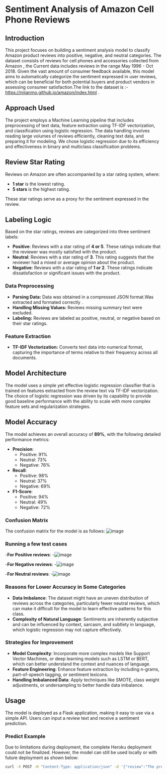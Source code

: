 # Sentiment Analysis of Amazon Cell Phone Reviews

## Introduction
This project focuses on building a sentiment analysis model to classify Amazon product reviews into positive, negative, and neutral categories. The dataset consists of reviews for cell phones and accessories collected from Amazon , the Current data includes reviews in the range May 1996 - Oct 2018. Given the vast amount of consumer feedback available, this model aims to automatically categorize the sentiment expressed in user reviews, which can be beneficial for both potential buyers and product vendors in assessing consumer satisfaction.The link to the dataset is :- https://nijianmo.github.io/amazon/index.html .

## Approach Used
The project employs a Machine Learning pipeline that includes preprocessing of text data, feature extraction using TF-IDF vectorization, and classification using logistic regression. The data handling involves reading large volumes of reviews efficiently, cleaning text data, and preparing it for modeling. We chose logistic regression due to its efficiency and effectiveness in binary and multiclass classification problems.

## Review Star Rating
Reviews on Amazon are often accompanied by a star rating system, where:

- **1 star** is the lowest rating.
- **5 stars** is the highest rating.

These star ratings serve as a proxy for the sentiment expressed in the review.

## Labeling Logic
Based on the star ratings, reviews are categorized into three sentiment labels:

- **Positive**: Reviews with a star rating of **4 or 5**. These ratings indicate that the reviewer was mostly satisfied with the product.
- **Neutral**: Reviews with a star rating of **3**. This rating suggests that the reviewer had a mixed or average opinion about the product.
- **Negative**: Reviews with a star rating of **1 or 2**. These ratings indicate dissatisfaction or significant issues with the product.


### Data Preprocessing
- **Parsing Data:** Data was obtained in a compressed JSON format.Was extracted and formated correctly .
- **Handling Missing Values:** Reviews missing summary text were excluded.
- **Labeling:** Reviews are labeled as positive, neutral, or negative based on their star ratings.



### Feature Extraction
- **TF-IDF Vectorization:** Converts text data into numerical format, capturing the importance of terms relative to their frequency across all documents.

## Model Architecture
The model uses a simple yet effective logistic regression classifier that is trained on features extracted from the review text via TF-IDF vectorization. The choice of logistic regression was driven by its capability to provide good baseline performance with the ability to scale with more complex feature sets and regularization strategies.

## Model Accuracy
The model achieves an overall accuracy of **89%**, with the following detailed performance metrics:

- **Precision**:
  - Positive: 91%
  - Neutral: 73%
  - Negative: 76%
- **Recall**:
  - Positive: 98%
  - Neutral: 37%
  - Negative: 69%
- **F1-Score**:
  - Positive: 94%
  - Neutral: 49%
  - Negative: 72%

### Confusion Matrix
The confusion matrix for the model is as follows:
![image](https://github.com/Rahulkrishna-M/Sentiment_analysis_of_reviews/assets/102946334/429ed46d-f3db-4997-aa92-358c548c96a1)

### Running a few test cases
-**For Positive reviews**:
  -![image](https://github.com/Rahulkrishna-M/Sentiment_analysis_of_reviews/assets/102946334/14276a9a-8942-4e22-be9e-1a05fff65859)
  
-**For Negative reviews**:
  -![image](https://github.com/Rahulkrishna-M/Sentiment_analysis_of_reviews/assets/102946334/33348cd2-935e-4fca-bf94-d7fca117d12f)
  
-**For Neutral reviews**:
  -![image](https://github.com/Rahulkrishna-M/Sentiment_analysis_of_reviews/assets/102946334/409fa3f0-ac53-4f78-b4da-f43f611955ba)

### Reasons for Lower Accuracy in Some Categories
- **Data Imbalance**: The dataset might have an uneven distribution of reviews across the categories, particularly fewer neutral reviews, which can make it difficult for the model to learn effective patterns for this class.
- **Complexity of Natural Language**: Sentiments are inherently subjective and can be influenced by context, sarcasm, and subtlety in language, which logistic regression may not capture effectively.

### Strategies for Improvement
- **Model Complexity**: Incorporate more complex models like Support Vector Machines, or deep learning models such as LSTM or BERT, which can better understand the context and nuances of language.
- **Feature Engineering**: Enhance feature extraction by including n-grams, part-of-speech tagging, or sentiment lexicons.
- **Handling Imbalanced Data**: Apply techniques like SMOTE, class weight adjustments, or undersampling to better handle data imbalance.

## Usage
The model is deployed as a Flask application, making it easy to use via a simple API. Users can input a review text and receive a sentiment prediction.

### Predict Example
Due to limitations during deployment, the complete Heroku deployment could not be finalized. However, the model can still be used locally or with future deployment as shown below:
```bash
curl -X POST -H "Content-Type: application/json" -d '{"review":"The product was fantastic!"}' https://<app-name>.herokuapp.com/predict
